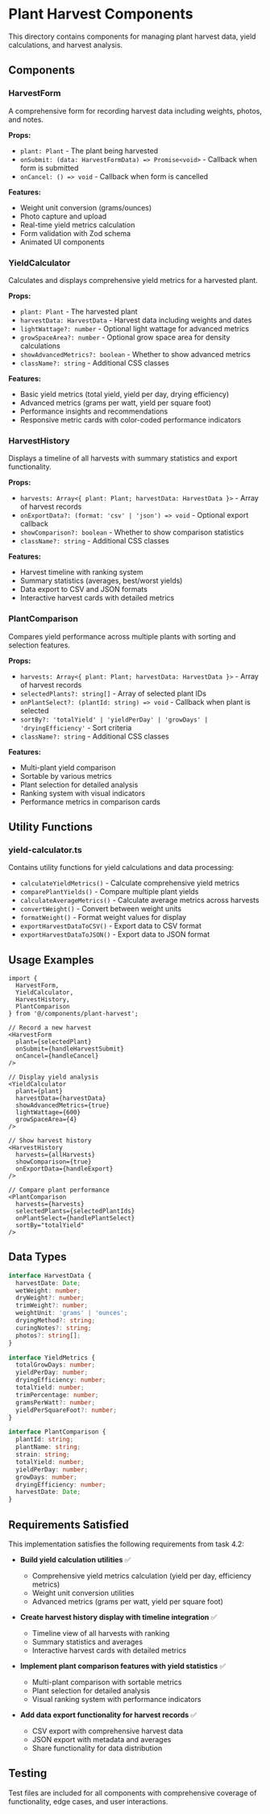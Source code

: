 # Plant Harvest Components

This directory contains components for managing plant harvest data, yield calculations, and harvest analysis.

## Components

### HarvestForm
A comprehensive form for recording harvest data including weights, photos, and notes.

**Props:**
- `plant: Plant` - The plant being harvested
- `onSubmit: (data: HarvestFormData) => Promise<void>` - Callback when form is submitted
- `onCancel: () => void` - Callback when form is cancelled

**Features:**
- Weight unit conversion (grams/ounces)
- Photo capture and upload
- Real-time yield metrics calculation
- Form validation with Zod schema
- Animated UI components

### YieldCalculator
Calculates and displays comprehensive yield metrics for a harvested plant.

**Props:**
- `plant: Plant` - The harvested plant
- `harvestData: HarvestData` - Harvest data including weights and dates
- `lightWattage?: number` - Optional light wattage for advanced metrics
- `growSpaceArea?: number` - Optional grow space area for density calculations
- `showAdvancedMetrics?: boolean` - Whether to show advanced metrics
- `className?: string` - Additional CSS classes

**Features:**
- Basic yield metrics (total yield, yield per day, drying efficiency)
- Advanced metrics (grams per watt, yield per square foot)
- Performance insights and recommendations
- Responsive metric cards with color-coded performance indicators

### HarvestHistory
Displays a timeline of all harvests with summary statistics and export functionality.

**Props:**
- `harvests: Array<{ plant: Plant; harvestData: HarvestData }>` - Array of harvest records
- `onExportData?: (format: 'csv' | 'json') => void` - Optional export callback
- `showComparison?: boolean` - Whether to show comparison statistics
- `className?: string` - Additional CSS classes

**Features:**
- Harvest timeline with ranking system
- Summary statistics (averages, best/worst yields)
- Data export to CSV and JSON formats
- Interactive harvest cards with detailed metrics

### PlantComparison
Compares yield performance across multiple plants with sorting and selection features.

**Props:**
- `harvests: Array<{ plant: Plant; harvestData: HarvestData }>` - Array of harvest records
- `selectedPlants?: string[]` - Array of selected plant IDs
- `onPlantSelect?: (plantId: string) => void` - Callback when plant is selected
- `sortBy?: 'totalYield' | 'yieldPerDay' | 'growDays' | 'dryingEfficiency'` - Sort criteria
- `className?: string` - Additional CSS classes

**Features:**
- Multi-plant yield comparison
- Sortable by various metrics
- Plant selection for detailed analysis
- Ranking system with visual indicators
- Performance metrics in comparison cards

## Utility Functions

### yield-calculator.ts
Contains utility functions for yield calculations and data processing:

- `calculateYieldMetrics()` - Calculate comprehensive yield metrics
- `comparePlantYields()` - Compare multiple plant yields
- `calculateAverageMetrics()` - Calculate average metrics across harvests
- `convertWeight()` - Convert between weight units
- `formatWeight()` - Format weight values for display
- `exportHarvestDataToCSV()` - Export data to CSV format
- `exportHarvestDataToJSON()` - Export data to JSON format

## Usage Examples

```tsx
import { 
  HarvestForm, 
  YieldCalculator, 
  HarvestHistory, 
  PlantComparison 
} from '@/components/plant-harvest';

// Record a new harvest
<HarvestForm
  plant={selectedPlant}
  onSubmit={handleHarvestSubmit}
  onCancel={handleCancel}
/>

// Display yield analysis
<YieldCalculator
  plant={plant}
  harvestData={harvestData}
  showAdvancedMetrics={true}
  lightWattage={600}
  growSpaceArea={4}
/>

// Show harvest history
<HarvestHistory
  harvests={allHarvests}
  showComparison={true}
  onExportData={handleExport}
/>

// Compare plant performance
<PlantComparison
  harvests={harvests}
  selectedPlants={selectedPlantIds}
  onPlantSelect={handlePlantSelect}
  sortBy="totalYield"
/>
```

## Data Types

```typescript
interface HarvestData {
  harvestDate: Date;
  wetWeight: number;
  dryWeight?: number;
  trimWeight?: number;
  weightUnit: 'grams' | 'ounces';
  dryingMethod?: string;
  curingNotes?: string;
  photos?: string[];
}

interface YieldMetrics {
  totalGrowDays: number;
  yieldPerDay: number;
  dryingEfficiency: number;
  totalYield: number;
  trimPercentage: number;
  gramsPerWatt?: number;
  yieldPerSquareFoot?: number;
}

interface PlantComparison {
  plantId: string;
  plantName: string;
  strain: string;
  totalYield: number;
  yieldPerDay: number;
  growDays: number;
  dryingEfficiency: number;
  harvestDate: Date;
}
```

## Requirements Satisfied

This implementation satisfies the following requirements from task 4.2:

- **Build yield calculation utilities** ✅
  - Comprehensive yield metrics calculation (yield per day, efficiency metrics)
  - Weight unit conversion utilities
  - Advanced metrics (grams per watt, yield per square foot)

- **Create harvest history display with timeline integration** ✅
  - Timeline view of all harvests with ranking
  - Summary statistics and averages
  - Interactive harvest cards with detailed metrics

- **Implement plant comparison features with yield statistics** ✅
  - Multi-plant comparison with sortable metrics
  - Plant selection for detailed analysis
  - Visual ranking system with performance indicators

- **Add data export functionality for harvest records** ✅
  - CSV export with comprehensive harvest data
  - JSON export with metadata and averages
  - Share functionality for data distribution

## Testing

Test files are included for all components with comprehensive coverage of functionality, edge cases, and user interactions.